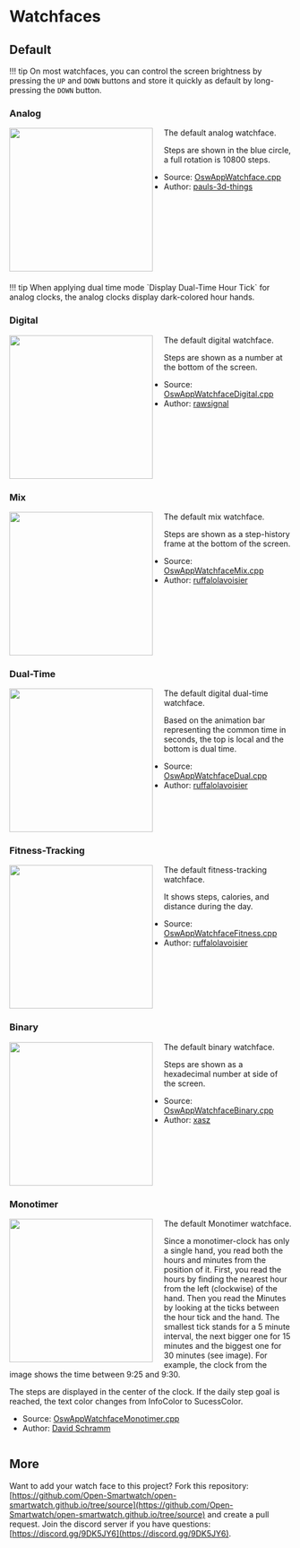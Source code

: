 # Watchfaces

## Default
!!! tip
    On most watchfaces, you can control the screen brightness by pressing the `UP` and `DOWN` buttons and store it quickly as default by long-pressing the `DOWN` button.

### Analog

<img src="/assets/apps/watchfaces/watchface_analog_osw.png" width="256px" style="float:left; margin-right:20px"/>
The default analog watchface.

Steps are shown in the blue circle, a full rotation is 10800 steps.

 * Source: [OswAppWatchface.cpp](https://github.com/Open-Smartwatch/open-smartwatch-os/blob/master/src/apps/watchfaces/OswAppWatchface.cpp)
 * Author: [pauls-3d-things](https://github.com/pauls-3d-things)

<div style="clear: both; margin-bottom:20px"></div>
!!! tip
    When applying dual time mode `Display Dual-Time Hour Tick` for analog clocks, the analog clocks display dark-colored hour hands.
    
### Digital

<img src="/assets/apps/watchfaces/watchface_digital_osw.png" width="256px" style="float:left; margin-right:20px"/>
The default digital watchface.

Steps are shown as a number at the bottom of the screen.

 * Source: [OswAppWatchfaceDigital.cpp](https://github.com/Open-Smartwatch/open-smartwatch-os/blob/master/src/apps/watchfaces/OswAppWatchfaceDigital.cpp)
 * Author: [rawsignal](https://github.com/rawsignal)

<div style="clear: both"></div>

### Mix

<img src="/assets/apps/watchfaces/watchface_mix_osw.png" width="256px" style="float:left; margin-right:20px"/>
The default mix watchface.

Steps are shown as a step-history frame at the bottom of the screen.

 * Source: [OswAppWatchfaceMix.cpp](https://github.com/Open-Smartwatch/open-smartwatch-os/blob/master/src/apps/watchfaces/OswAppWatchfaceMix.cpp)
 * Author: [ruffalolavoisier](https://github.com/RuffaloLavoisier)

<div style="clear: both"></div>

### Dual-Time

<img src="/assets/apps/watchfaces/watchface_dualtime_osw.png" width="256px" style="float:left; margin-right:20px"/>
The default digital dual-time watchface.

Based on the animation bar representing the common time in seconds, the top is local and the bottom is dual time.

 * Source: [OswAppWatchfaceDual.cpp](https://github.com/Open-Smartwatch/open-smartwatch-os/blob/master/src/apps/watchfaces/OswAppWatchfaceDual.cpp)
 * Author: [ruffalolavoisier](https://github.com/RuffaloLavoisier)

<div style="clear: both"></div>

### Fitness-Tracking

<img src="/assets/apps/watchfaces/watchface_fitnesstracking_osw.png" width="256px" style="float:left; margin-right:20px"/>
The default fitness-tracking watchface.

It shows steps, calories, and distance during the day.

 * Source: [OswAppWatchfaceFitness.cpp](https://github.com/Open-Smartwatch/open-smartwatch-os/blob/master/src/apps/watchfaces/OswAppWatchfaceFitness.cpp)
 * Author: [ruffalolavoisier](https://github.com/RuffaloLavoisier)

<div style="clear: both"></div>

### Binary

<img src="/assets/apps/watchfaces/watchface_binary_osw.png" width="256px" style="float:left; margin-right:20px"/>
The default binary watchface.

Steps are shown as a hexadecimal number at side of the screen.

 * Source: [OswAppWatchfaceBinary.cpp](https://github.com/Open-Smartwatch/open-smartwatch-os/blob/master/src/apps/watchfaces/OswAppWatchfaceBinary.cpp)
 * Author: [xasz](https://github.com/xasz)

<div style="clear: both"></div>

### Monotimer

<img src="/assets/apps/watchfaces/watchface_monotimer_osw.png" width="256px" style="float:left; margin-right:20px"/>
The default Monotimer watchface.

Since a monotimer-clock has only a single hand, you read both the hours and minutes from the position of it. First, you read the hours by finding the nearest hour from the left (clockwise) of the hand. Then you read the Minutes by looking at the ticks between the hour tick and the hand. The smallest tick stands for a 5 minute interval, the next bigger one for 15 minutes and the biggest one for 30 minutes (see image). For example, the clock from the image shows the time between 9:25 and 9:30.

The steps are displayed in the center of the clock. If the daily step goal is reached, the text color changes from InfoColor to SucessColor.

 * Source: [OswAppWatchfaceMonotimer.cpp](https://github.com/Open-Smartwatch/open-smartwatch-os/blob/master/src/apps/watchfaces/OswAppWatchfaceMonotimer.cpp)
 * Author: [David Schramm](https://github.com/daschr)

<div style="clear: both"></div>

## More

Want to add your watch face to this project? Fork this repository: [https://github.com/Open-Smartwatch/open-smartwatch.github.io/tree/source](https://github.com/Open-Smartwatch/open-smartwatch.github.io/tree/source) and create a pull request. Join the discord server if you have questions: [https://discord.gg/9DK5JY6](https://discord.gg/9DK5JY6).
